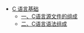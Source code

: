 * [C 语言基础](yi-3001-c-yu-yan-ji-chu.md)
  * [一、C语言源文件的组成](yi-3001-c-yu-yan-ji-chu/yi-3001-c-yu-yan-yuan-wen-jian-de-zu-cheng.md)
  * [二、C语言语法组成](yi-3001-c-yu-yan-ji-chu/er-3001-c-yu-yan-yu-fa-zu-cheng.md)


